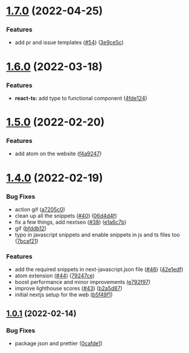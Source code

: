 # [1.7.0](https://github.com/avneesh0612/react-nextjs-snippets/compare/v1.6.0...v1.7.0) (2022-04-25)


### Features

* add pr and issue templates ([#54](https://github.com/avneesh0612/react-nextjs-snippets/issues/54)) ([3e9ce5c](https://github.com/avneesh0612/react-nextjs-snippets/commit/3e9ce5c7fa51c91c6682a03056ea2b2420e50dc6))



# [1.6.0](https://github.com/avneesh0612/react-nextjs-snippets/compare/v1.5.0...v1.6.0) (2022-03-18)


### Features

* **react-ts:** add  type to functional component ([4fde124](https://github.com/avneesh0612/react-nextjs-snippets/commit/4fde124b65be803d51d998f6876ac95a4f8edc6d))



# [1.5.0](https://github.com/avneesh0612/react-nextjs-snippets/compare/v1.4.0...v1.5.0) (2022-02-20)


### Features

* add atom on the website ([f4a9247](https://github.com/avneesh0612/react-nextjs-snippets/commit/f4a9247a3d0aed0c836683b694682beadf0f1a29))



# [1.4.0](https://github.com/avneesh0612/react-nextjs-snippets/compare/v1.0.1...v1.4.0) (2022-02-19)


### Bug Fixes

* action gif ([a7205c0](https://github.com/avneesh0612/react-nextjs-snippets/commit/a7205c0c80ac2ef8b0fb90f9b537613669aa3dcd))
* clean up all the snippets ([#40](https://github.com/avneesh0612/react-nextjs-snippets/issues/40)) ([06d4d4f](https://github.com/avneesh0612/react-nextjs-snippets/commit/06d4d4f2e0446bbfa063dde74de59dd9a790d130))
* fix a few things, add nextseo ([#38](https://github.com/avneesh0612/react-nextjs-snippets/issues/38)) ([e1a6c7b](https://github.com/avneesh0612/react-nextjs-snippets/commit/e1a6c7b12b96c4ee3c8b92b5e41e2cd1735c96d1))
* gif ([bfddb12](https://github.com/avneesh0612/react-nextjs-snippets/commit/bfddb124b520ba8619936e25a6571bd7785e4f63))
* typo in javascript snippets and enable snippets in js and ts files too ([7bcaf21](https://github.com/avneesh0612/react-nextjs-snippets/commit/7bcaf2138c0bfe73c01f2e9365a9d946da94a0b7))


### Features

* add the required snippets in next-javascript.json file ([#46](https://github.com/avneesh0612/react-nextjs-snippets/issues/46)) ([42e1edf](https://github.com/avneesh0612/react-nextjs-snippets/commit/42e1edfeaa01bfd5ba84f4aa617721f79951b819))
* atom extension ([#44](https://github.com/avneesh0612/react-nextjs-snippets/issues/44)) ([79247ce](https://github.com/avneesh0612/react-nextjs-snippets/commit/79247cedc6f7b15a5b5eb5373940ffcc60ab06cd))
* boost performance and minor improvements ([e792f97](https://github.com/avneesh0612/react-nextjs-snippets/commit/e792f97f99279fb1eb9c62c0aef1171a8ce2a075))
* improve lighthouse scores ([#43](https://github.com/avneesh0612/react-nextjs-snippets/issues/43)) ([b2a5d87](https://github.com/avneesh0612/react-nextjs-snippets/commit/b2a5d870dcb1d9cd4afb010c14e658d4a1bf3e0c))
* initial nextjs setup for the web ([b5f49f1](https://github.com/avneesh0612/react-nextjs-snippets/commit/b5f49f1a313114289a50d2b15bb62d279d7b1f72))



## [1.0.1](https://github.com/avneesh0612/react-nextjs-snippets/compare/v1.2.1...v1.0.1) (2022-02-14)


### Bug Fixes

* package json and prettier ([0cafde1](https://github.com/avneesh0612/react-nextjs-snippets/commit/0cafde1b2af1035676a0bd508fa7dc06bc117952))



